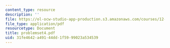 ```yaml
---
content_type: resource
description: ''
file: https://ol-ocw-studio-app-production.s3.amazonaws.com/courses/12-990-prediction-and-predictability-in-the-atmosphere-and-oceans-spring-2003/31fe4642a49144dd1f5999023a534539_problemset4.pdf
file_type: application/pdf
resourcetype: Document
title: problemset4.pdf
uid: 31fe4642-a491-44dd-1f59-99023a534539
---
```

